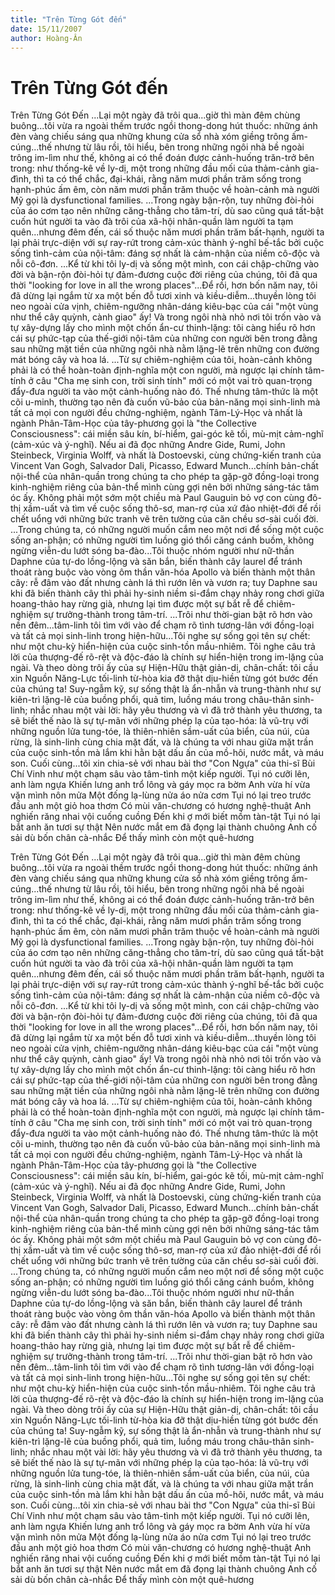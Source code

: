 ```yaml
---
title: "Trên Từng Gót đến"
date: 15/11/2007
author: Hoàng-Ân
---
```


# Trên Từng Gót đến

Trên Từng Gót Đến
      ...Lại một ngày đã trôi qua...giờ thì màn đêm chùng buông...tôi vừa ra ngoài thềm trước ngồi thong-dong hút thuốc: những ánh đèn vàng chiếu sáng qua những khung cửa sổ nhà xóm giềng trông ấm-cúng...thế nhưng từ lâu rồi, tôi hiểu, bên trong những ngôi nhà bề ngoài trông im-lìm như thế, không ai có thể đoán được cảnh-huống trăn-trở bên trong: như thống-kê về ly-dị, một trong những đầu mối của thảm-cảnh gia-đình, thì ta có thể chắc, đại-khái, rằng năm mươi phần trăm sống trong hạnh-phúc ấm êm, còn năm mươi phần trăm thuộc về hoàn-cảnh mà người Mỹ gọi là dysfunctional families.
      ...Trong ngày bận-rộn, tuy những đòi-hỏi của áo cơm tạo nên những căng-thẳng cho tâm-trí, dù sao cũng quá tất-bật cuốn hút người ta vào đà trôi của xã-hội nhân-quần làm người ta tạm quên...nhưng đêm đến, cái số thuộc năm mươi phần trăm bất-hạnh, người ta lại phải trực-diện với sự ray-rứt trong cảm-xúc thành ý-nghĩ bế-tắc bởi cuộc sống tình-cảm của nội-tâm:  đáng sợ nhất là cảm-nhận của niềm cô-độc và nỗi cô-đơn.
      ...Kể từ khi tôi ly-dị và sống một mình, con cái chập-chững vào đời và bận-rộn đòi-hỏi tự đảm-đương cuộc đời riêng của chúng, tôi đã qua thời "looking for love in all the wrong places"...Để rồi, hơn bốn năm nay, tôi đã dừng lại ngắm từ xa một bến đỗ tươi xinh và kiều-diễm...thuyền lòng tôi neo ngoài cửa vịnh, chiêm-ngưỡng nhân-dáng kiêu-bạc của cái "một vùng như thể cây quỳnh, cành giao" ấy!  Và trong ngôi nhà nhỏ nơi tôi trốn vào và tự xây-dựng lấy cho mình một chốn ẩn-cư thinh-lặng: tôi càng hiểu rõ hơn cái sự phức-tạp của thế-giới nội-tâm của những con người bên trong đằng sau những mặt tiền của những ngôi nhà nằm lặng-lẽ trên những con đường mát bóng cây và hoa lá.
      ...Từ sự chiêm-nghiệm của tôi, hoàn-cảnh không phải là có thể hoàn-toàn định-nghĩa một con người, mà ngược lại chính tâm-tính ở câu "Cha mẹ sinh con, trời sinh tính" mới có một vai trò quan-trọng đẩy-đưa người ta vào một cảnh-huống nào đó.  Thế nhưng tâm-thức là một cõi u-minh, thường tạo nên đà cuốn vũ-bảo của bản-năng mọi sinh-linh mà tất cả mọi con người đều chứng-nghiệm, ngành Tâm-Lý-Học và nhất là ngành Phân-Tâm-Học của tây-phương gọi là "the Collective Consciousness": cái miền sâu kín, bí-hiểm, gai-góc kẽ tối, mù-mịt cảm-nghĩ (cảm-xúc và ý-nghĩ).  Nếu ai đã đọc những Andre Gide, Rumi, John Steinbeck, Virginia Wolff, và nhất là Dostoevski, cùng chứng-kiến tranh của Vincent Van Gogh, Salvador Dali, Picasso, Edward Munch...chính bản-chất nội-thể của nhân-quần trong chúng ta cho phép ta gặp-gỡ đồng-loại trong kinh-nghiệm riêng của bản-thể mình cùng gợi nên bởi những sáng-tác tâm óc ấy.  Không phải một sớm một chiều mà Paul Gauguin bỏ vợ con cùng đô-thị xầm-uất và tìm về cuộc sống thô-sơ, man-rợ của xứ đảo nhiệt-đới để rồi chết uổng với những bức tranh vẽ trên tường của căn chều sơ-sài cuối đời.
      ...Trong chúng ta, có những người muốn cắm neo một nơi để sống một cuộc sống an-phận; có những người tìm luồng gió thổi căng cánh buồm, không ngừng viễn-du lướt sóng ba-đào...Tôi thuộc nhóm người như nữ-thần Daphne của tự-do lồng-lộng và săn bắn, biến thành cây laurel để tránh thoát ràng buộc vào vòng ôm thần văn-hóa Apollo và biến thành một thân cây: rễ đâm vào đất nhưng cành lá thì rướn lên và vươn ra;  tuy Daphne sau khi đã biến thành cây thì phải hy-sinh niềm si-đắm chạy nhảy rong chơi giữa hoang-thảo hay rừng già, nhưng lại tìm được một sự bắt rễ để chiêm-nghiệm sự trưởng-thành trong tâm-trí.
      ...Trôi như thời-gian bật rõ hơn vào nền đêm...tâm-linh tôi tìm với vào để chạm rõ tình tương-lân với đồng-loại và tất cả mọi sinh-linh trong hiện-hữu...Tôi nghe sự sống gọi tên sự chết: như một chu-kỳ hiển-hiện của cuộc sinh-tồn mầu-nhiêm.  Tôi nghe câu trả lời của thượng-đế rõ-rệt và độc-đáo là chính sự hiển-hiện trong im-lặng của ngài.  Và theo dòng trôi ấy của sự Hiện-Hữu thật giản-dị, chân-chất: tôi cầu xin Nguồn Năng-Lực tối-linh từ-hòa kia đỡ thật dịu-hiền từng gót bước đến của chúng ta!  Suy-ngẫm kỹ, sự sống thật là ẩn-nhẫn và trung-thành như sự kiên-trì lặng-lẽ của buồng phổi, quả tim, luồng máu trong châu-thân sinh-linh; nhắc nhau một vài lời: hãy yêu thương và vì đã trở thành yêu thương, ta sẽ biết thế nào là sự tự-mãn với những phép lạ của tạo-hóa: là vũ-trụ với những nguồn lửa tung-tóe, là thiên-nhiên sầm-uất của biển, của núi, của rừng, là sinh-linh cùng chia mặt đất, và là chúng ta với nhau giữa mặt trần của cuộc sinh-tồn mà lắm khi hằn bật dấu ấn của mồ-hôi, nước mắt, và máu son.  Cuối cùng...tôi xin chia-sẻ với nhau bài thơ "Con Ngựa" của thi-sĩ Bùi Chí Vinh như một chạm sâu vào tâm-tình một kiếp người.
       Tụi nó cưỡi lên, anh làm ngựa
       Khiến lưng anh trổ lông
                 và gáy mọc ra bờm
       Anh vừa hí
                 vừa vặn mình nôn mửa
       Một đống lạ-lùng nửa áo nửa cơm
       Tụi nó lại treo trước đầu anh
                 một giỏ hoa thơm
       Có mùi văn-chương có hương nghệ-thuật
       Anh nghiến răng nhai vội cuống cuồng
       Đến khi ợ mới biết mồm tàn-tật
       Tụi nó lại bắt anh ăn tươi sự thật
       Nên nước mắt em đã đọng lại thành chuông
       Anh cố sải dù bốn chân cà-nhắc
       Để thấy mình còn một quê-hương

Trên Từng Gót Đến
      ...Lại một ngày đã trôi qua...giờ thì màn đêm chùng buông...tôi vừa ra ngoài thềm trước ngồi thong-dong hút thuốc: những ánh đèn vàng chiếu sáng qua những khung cửa sổ nhà xóm giềng trông ấm-cúng...thế nhưng từ lâu rồi, tôi hiểu, bên trong những ngôi nhà bề ngoài trông im-lìm như thế, không ai có thể đoán được cảnh-huống trăn-trở bên trong: như thống-kê về ly-dị, một trong những đầu mối của thảm-cảnh gia-đình, thì ta có thể chắc, đại-khái, rằng năm mươi phần trăm sống trong hạnh-phúc ấm êm, còn năm mươi phần trăm thuộc về hoàn-cảnh mà người Mỹ gọi là dysfunctional families.
      ...Trong ngày bận-rộn, tuy những đòi-hỏi của áo cơm tạo nên những căng-thẳng cho tâm-trí, dù sao cũng quá tất-bật cuốn hút người ta vào đà trôi của xã-hội nhân-quần làm người ta tạm quên...nhưng đêm đến, cái số thuộc năm mươi phần trăm bất-hạnh, người ta lại phải trực-diện với sự ray-rứt trong cảm-xúc thành ý-nghĩ bế-tắc bởi cuộc sống tình-cảm của nội-tâm:  đáng sợ nhất là cảm-nhận của niềm cô-độc và nỗi cô-đơn.
      ...Kể từ khi tôi ly-dị và sống một mình, con cái chập-chững vào đời và bận-rộn đòi-hỏi tự đảm-đương cuộc đời riêng của chúng, tôi đã qua thời "looking for love in all the wrong places"...Để rồi, hơn bốn năm nay, tôi đã dừng lại ngắm từ xa một bến đỗ tươi xinh và kiều-diễm...thuyền lòng tôi neo ngoài cửa vịnh, chiêm-ngưỡng nhân-dáng kiêu-bạc của cái "một vùng như thể cây quỳnh, cành giao" ấy!  Và trong ngôi nhà nhỏ nơi tôi trốn vào và tự xây-dựng lấy cho mình một chốn ẩn-cư thinh-lặng: tôi càng hiểu rõ hơn cái sự phức-tạp của thế-giới nội-tâm của những con người bên trong đằng sau những mặt tiền của những ngôi nhà nằm lặng-lẽ trên những con đường mát bóng cây và hoa lá.
      ...Từ sự chiêm-nghiệm của tôi, hoàn-cảnh không phải là có thể hoàn-toàn định-nghĩa một con người, mà ngược lại chính tâm-tính ở câu "Cha mẹ sinh con, trời sinh tính" mới có một vai trò quan-trọng đẩy-đưa người ta vào một cảnh-huống nào đó.  Thế nhưng tâm-thức là một cõi u-minh, thường tạo nên đà cuốn vũ-bảo của bản-năng mọi sinh-linh mà tất cả mọi con người đều chứng-nghiệm, ngành Tâm-Lý-Học và nhất là ngành Phân-Tâm-Học của tây-phương gọi là "the Collective Consciousness": cái miền sâu kín, bí-hiểm, gai-góc kẽ tối, mù-mịt cảm-nghĩ (cảm-xúc và ý-nghĩ).  Nếu ai đã đọc những Andre Gide, Rumi, John Steinbeck, Virginia Wolff, và nhất là Dostoevski, cùng chứng-kiến tranh của Vincent Van Gogh, Salvador Dali, Picasso, Edward Munch...chính bản-chất nội-thể của nhân-quần trong chúng ta cho phép ta gặp-gỡ đồng-loại trong kinh-nghiệm riêng của bản-thể mình cùng gợi nên bởi những sáng-tác tâm óc ấy.  Không phải một sớm một chiều mà Paul Gauguin bỏ vợ con cùng đô-thị xầm-uất và tìm về cuộc sống thô-sơ, man-rợ của xứ đảo nhiệt-đới để rồi chết uổng với những bức tranh vẽ trên tường của căn chều sơ-sài cuối đời.
      ...Trong chúng ta, có những người muốn cắm neo một nơi để sống một cuộc sống an-phận; có những người tìm luồng gió thổi căng cánh buồm, không ngừng viễn-du lướt sóng ba-đào...Tôi thuộc nhóm người như nữ-thần Daphne của tự-do lồng-lộng và săn bắn, biến thành cây laurel để tránh thoát ràng buộc vào vòng ôm thần văn-hóa Apollo và biến thành một thân cây: rễ đâm vào đất nhưng cành lá thì rướn lên và vươn ra;  tuy Daphne sau khi đã biến thành cây thì phải hy-sinh niềm si-đắm chạy nhảy rong chơi giữa hoang-thảo hay rừng già, nhưng lại tìm được một sự bắt rễ để chiêm-nghiệm sự trưởng-thành trong tâm-trí.
      ...Trôi như thời-gian bật rõ hơn vào nền đêm...tâm-linh tôi tìm với vào để chạm rõ tình tương-lân với đồng-loại và tất cả mọi sinh-linh trong hiện-hữu...Tôi nghe sự sống gọi tên sự chết: như một chu-kỳ hiển-hiện của cuộc sinh-tồn mầu-nhiêm.  Tôi nghe câu trả lời của thượng-đế rõ-rệt và độc-đáo là chính sự hiển-hiện trong im-lặng của ngài.  Và theo dòng trôi ấy của sự Hiện-Hữu thật giản-dị, chân-chất: tôi cầu xin Nguồn Năng-Lực tối-linh từ-hòa kia đỡ thật dịu-hiền từng gót bước đến của chúng ta!  Suy-ngẫm kỹ, sự sống thật là ẩn-nhẫn và trung-thành như sự kiên-trì lặng-lẽ của buồng phổi, quả tim, luồng máu trong châu-thân sinh-linh; nhắc nhau một vài lời: hãy yêu thương và vì đã trở thành yêu thương, ta sẽ biết thế nào là sự tự-mãn với những phép lạ của tạo-hóa: là vũ-trụ với những nguồn lửa tung-tóe, là thiên-nhiên sầm-uất của biển, của núi, của rừng, là sinh-linh cùng chia mặt đất, và là chúng ta với nhau giữa mặt trần của cuộc sinh-tồn mà lắm khi hằn bật dấu ấn của mồ-hôi, nước mắt, và máu son.  Cuối cùng...tôi xin chia-sẻ với nhau bài thơ "Con Ngựa" của thi-sĩ Bùi Chí Vinh như một chạm sâu vào tâm-tình một kiếp người.
       Tụi nó cưỡi lên, anh làm ngựa
       Khiến lưng anh trổ lông
                 và gáy mọc ra bờm
       Anh vừa hí
                 vừa vặn mình nôn mửa
       Một đống lạ-lùng nửa áo nửa cơm
       Tụi nó lại treo trước đầu anh
                 một giỏ hoa thơm
       Có mùi văn-chương có hương nghệ-thuật
       Anh nghiến răng nhai vội cuống cuồng
       Đến khi ợ mới biết mồm tàn-tật
       Tụi nó lại bắt anh ăn tươi sự thật
       Nên nước mắt em đã đọng lại thành chuông
       Anh cố sải dù bốn chân cà-nhắc
       Để thấy mình còn một quê-hương
